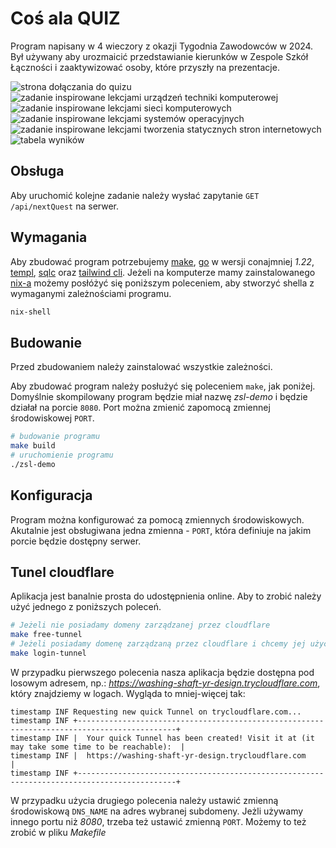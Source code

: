 # Coś ala QUIZ

Program napisany w 4 wieczory z okazji Tygodnia Zawodowców w 2024.
Był używany aby urozmaicić przedstawianie kierunków w Zespole Szkół Łączności
i zaaktywizować osoby, które przyszły na prezentacje.

![strona dołączania do quizu](./.images/start.png)
![zadanie inspirowane lekcjami urządzeń techniki komputerowej](./.images/utk.png)
![zadanie inspirowane lekcjami sieci komputerowych](./.images/sieci.png)
![zadanie inspirowane lekcjami systemów operacyjnych](./.images/so.png)
![zadanie inspirowane lekcjami tworzenia statycznych stron internetowych](./.images/tssi.png)
![tabela wyników](./.images/scores.png)

## Obsługa

Aby uruchomić kolejne zadanie należy wysłać zapytanie `GET /api/nextQuest`
na serwer.

## Wymagania

Aby zbudować program potrzebujemy [make](https://www.gnu.org/software/make/),
[go](https://go.dev/doc/install) w wersji conajmniej *1.22*,
[templ](https://templ.guide/quick-start/installation),
[sqlc](https://docs.sqlc.dev/en/latest/overview/install.html) oraz
[tailwind cli](https://tailwindcss.com/docs/installation). Jeżeli na komputerze
mamy zainstalowanego [nix-a](https://nixos.org/download/) możemy posłóżyć się
poniższym poleceniem, aby stworzyć shella z wymaganymi zależnościami programu.

```sh
nix-shell
```

## Budowanie

Przed zbudowaniem należy zainstalować wszystkie zależności.

Aby zbudować program należy posłużyć się poleceniem `make`, jak poniżej.
Domyślnie skompilowany program będzie miał nazwę *zsl-demo* i będzie działał
na porcie `8080`. Port można zmienić zapomocą zmiennej środowiskowej `PORT`.

```sh
# budowanie programu
make build
# uruchomienie programu
./zsl-demo
```

## Konfiguracja

Program można konfigurować za pomocą zmiennych środowiskowych. Akutalnie jest
obsługiwana jedna zmienna - `PORT`, która definiuje na jakim porcie będzie
dostępny serwer.

## Tunel cloudflare

Aplikacja jest banalnie prosta do udostępnienia online. Aby to zrobić
należy użyć jednego z poniższych poleceń.

```sh
# Jeżeli nie posiadamy domeny zarządzanej przez cloudflare
make free-tunnel
# Jeżeli posiadamy domenę zarządzaną przez cloudflare i chcemy jej użyć.
make login-tunnel
```

W przypadku pierwszego polecenia nasza aplikacja będzie dostępna pod losowym
adresem, np.: *https://washing-shaft-yr-design.trycloudflare.com*, który
znajdziemy w logach. Wygląda to mniej-więcej tak:

```
timestamp INF Requesting new quick Tunnel on trycloudflare.com...
timestamp INF +--------------------------------------------------------------------------------------------+
timestamp INF |  Your quick Tunnel has been created! Visit it at (it may take some time to be reachable):  |
timestamp INF |  https://washing-shaft-yr-design.trycloudflare.com                                         |
timestamp INF +--------------------------------------------------------------------------------------------+
```

W przypadku użycia drugiego polecenia należy ustawić zmienną środowiskową
`DNS_NAME` na adres wybranej subdomeny. Jeżli używamy innego portu niż *8080*,
trzeba też ustawić zmienną `PORT`. Możemy to też zrobić w pliku *Makefile*


